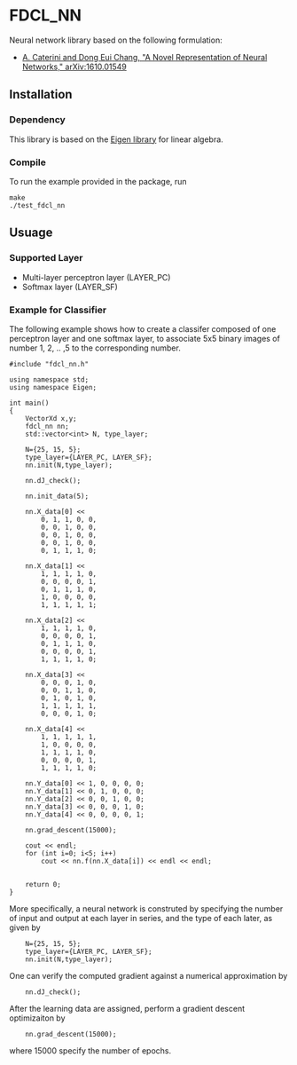# FDCL_NN

Neural network library based on the following formulation:

* [A. Caterini and Dong Eui Chang, "A Novel Representation of Neural Networks," arXiv:1610.01549](https://arxiv.org/abs/1610.01549)

## Installation

### Dependency

This library is based on the [Eigen library](http://eigen.tuxfamily.org/index.php?title=Main_Page) for linear algebra.

### Compile

To run the example provided in the package, run

```
make
./test_fdcl_nn
```

## Usuage

### Supported Layer

* Multi-layer perceptron layer (LAYER_PC)
* Softmax layer (LAYER_SF)

### Example for Classifier

The following example shows how to create a classifer composed of one perceptron layer and one softmax layer, to associate 5x5 binary images of number 1, 2, .. ,5 to the corresponding number. 


```
#include "fdcl_nn.h"

using namespace std;
using namespace Eigen;

int main()
{
	VectorXd x,y;
	fdcl_nn nn;
	std::vector<int> N, type_layer;
	
	N={25, 15, 5};
	type_layer={LAYER_PC, LAYER_SF};
	nn.init(N,type_layer);

	nn.dJ_check();

	nn.init_data(5);

	nn.X_data[0] <<	
		0, 1, 1, 0, 0,
		0, 0, 1, 0, 0,
		0, 0, 1, 0, 0,
		0, 0, 1, 0, 0,
		0, 1, 1, 1, 0;

	nn.X_data[1] <<	
		1, 1, 1, 1, 0,
		0, 0, 0, 0, 1,
		0, 1, 1, 1, 0,
		1, 0, 0, 0, 0,
		1, 1, 1, 1, 1;

	nn.X_data[2] <<	
		1, 1, 1, 1, 0,
		0, 0, 0, 0, 1,
		0, 1, 1, 1, 0,
		0, 0, 0, 0, 1,
		1, 1, 1, 1, 0;

	nn.X_data[3] <<	
		0, 0, 0, 1, 0,
		0, 0, 1, 1, 0,
		0, 1, 0, 1, 0,
		1, 1, 1, 1, 1,
		0, 0, 0, 1, 0;		
		
	nn.X_data[4] <<	
		1, 1, 1, 1, 1,
		1, 0, 0, 0, 0,
		1, 1, 1, 1, 0,
		0, 0, 0, 0, 1,
		1, 1, 1, 1, 0;		
	
	nn.Y_data[0] << 1, 0, 0, 0, 0;
	nn.Y_data[1] << 0, 1, 0, 0, 0;
	nn.Y_data[2] << 0, 0, 1, 0, 0;
	nn.Y_data[3] << 0, 0, 0, 1, 0;
	nn.Y_data[4] << 0, 0, 0, 0, 1;

	nn.grad_descent(15000);
	
	cout << endl;
	for (int i=0; i<5; i++)
		cout << nn.f(nn.X_data[i]) << endl << endl;


	return 0;
}
```

More specifically, a neural network is construted by specifying the number of input and output at each layer in series, and the type of each later, as given by

```
	N={25, 15, 5};
	type_layer={LAYER_PC, LAYER_SF};
	nn.init(N,type_layer);
```

One can verify the computed gradient against a numerical approximation by

```
	nn.dJ_check();
```

After the learning data are assigned, perform a gradient descent optimizaiton by

```
	nn.grad_descent(15000);
```
where 15000 specify the number of epochs. 